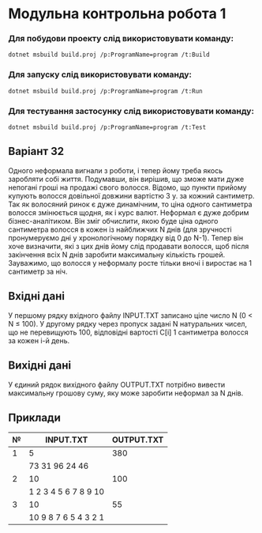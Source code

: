 # Модульна контрольна робота 1

### Для побудови проекту слід використовувати команду:
```
dotnet msbuild build.proj /p:ProgramName=program /t:Build
```
### Для запуску слід використовувати команду:
```
dotnet msbuild build.proj /p:ProgramName=program /t:Run
```
### Для тестування застосунку слід використовувати команду:
```
dotnet msbuild build.proj /p:ProgramName=program /t:Test
```
## Варіант 32

Одного неформала вигнали з роботи, і тепер йому треба якось заробляти собі життя. Подумавши, він вирішив, що зможе мати дуже непогані гроші на продажі свого волосся. Відомо, що пункти прийому купують волосся довільної довжини вартістю З у. за кожний сантиметр. Так як волосяний ринок є дуже динамічним, то ціна одного сантиметра волосся змінюється щодня, як і курс валют. Неформал є дуже добрим бізнес-аналітиком. Він зміг обчислити, якою буде ціна одного сантиметра волосся в кожен із найближчих N днів (для зручності пронумеруємо дні у хронологічному порядку від 0 до N-1). Тепер він хоче визначити, які з цих днів йому слід продавати волосся, щоб після закінчення всіх N днів заробити максимальну кількість грошей. Зауважимо, що волосся у неформалу росте тільки вночі і виростає на 1 сантиметр за ніч.

## Вхідні дані

У першому рядку вхідного файлу INPUT.TXT записано ціле число N (0 < N ≤ 100). У другому рядку через пропуск задані N натуральних чисел, що не перевищують 100, відповідні вартості C[i] 1 сантиметра волосся за кожен i-й день.

## Вихідні дані

У єдиний рядок вихідного файлу OUTPUT.TXT потрібно вивести максимальну грошову суму, яку може заробити неформал за N днів.

## Приклади

| №  | INPUT.TXT            | OUTPUT.TXT         |
|----|----------------------|------------------- |
| 1  | 5                    | 380                |
|    | 73 31 96 24 46       |                    |
| 2  | 10                   | 100                |
|    | 1 2 3 4 5 6 7 8 9 10 |                    |
| 3  | 10                   | 55                 |
|    | 10 9 8 7 6 5 4 3 2 1 |                    |
